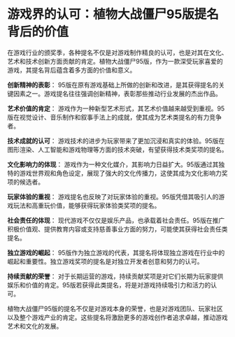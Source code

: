 # 游戏界的认可：植物大战僵尸95版提名背后的价值

在游戏行业的颁奖季，各种提名不仅是对游戏制作精良的认可，也是对其在文化、艺术和技术创新方面贡献的肯定。植物大战僵尸95版，作为一款深受玩家喜爱的游戏，其提名背后蕴含着多方面的价值和意义。

**创新精神的表彰**：
95版在原有游戏基础上所做的创新和改进，是其获得提名的关键因素之一。游戏提名往往强调创新精神，表彰那些推动行业发展的杰出作品。

**艺术价值的肯定**：
游戏作为一种新型艺术形式，其艺术价值越来越受到重视。95版在视觉设计、音乐制作和叙事手法上的成就，使其成为艺术类提名的有力竞争者。

**技术成就的认可**：
游戏技术的进步为玩家带来了更加沉浸和真实的体验。95版在图形渲染、人工智能和游戏物理等方面的技术突破，有望获得技术类奖项的提名。

**文化影响力的体现**：
游戏作为一种文化媒介，其影响力日益扩大。95版通过其独特的游戏世界观和角色设定，展现了强大的文化传播力，这使其成为文化影响力奖项的候选者。

**玩家体验的重视**：
游戏提名也反映了对玩家体验的重视。95版凭借其吸引人的游戏玩法和高重玩价值，能够获得玩家体验类奖项的提名。

**社会责任的体现**：
现代游戏不仅仅是娱乐产品，也承载着社会责任。95版在推广积极价值观、提供教育内容或支持慈善事业方面的努力，可能使其获得社会责任类提名。

**独立游戏的崛起**：
95版作为独立游戏的代表，其提名将体现独立游戏在行业中的崛起和重要性。独立游戏奖项的提名是对独立开发者创意和努力的认可。

**持续贡献的荣誉**：
对于长期运营的游戏，持续贡献奖项是对它们长期为玩家提供娱乐和价值的肯定。95版若获得此类提名，将是对游戏持续吸引力和活力的认可。

植物大战僵尸95版的提名不仅是对游戏本身的荣誉，也是对游戏团队、玩家社区以及整个游戏产业的肯定。这些提名将激励更多的游戏创作者追求卓越，推动游戏艺术和文化的发展。